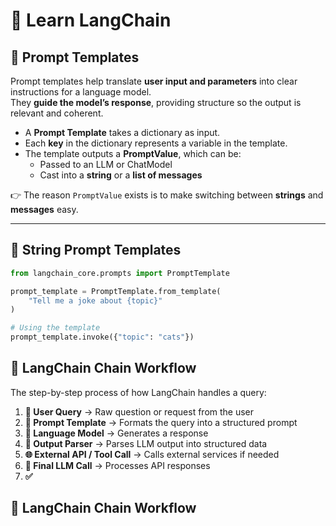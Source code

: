 # 🚀 Learn LangChain  

## 📌 Prompt Templates  

Prompt templates help translate **user input and parameters** into clear instructions for a language model.  
They **guide the model’s response**, providing structure so the output is relevant and coherent.  

- A **Prompt Template** takes a dictionary as input.  
- Each **key** in the dictionary represents a variable in the template.  
- The template outputs a **PromptValue**, which can be:  
  - Passed to an LLM or ChatModel  
  - Cast into a **string** or a **list of messages**  

👉 The reason `PromptValue` exists is to make switching between **strings** and **messages** easy.  

---

## 📝 String Prompt Templates  

```python
from langchain_core.prompts import PromptTemplate

prompt_template = PromptTemplate.from_template(
    "Tell me a joke about {topic}"
)

# Using the template
prompt_template.invoke({"topic": "cats"})
```

## 🔗 LangChain Chain Workflow  

The step-by-step process of how LangChain handles a query:  

1. **📝 User Query** → Raw question or request from the user  
2. **📌 Prompt Template** → Formats the query into a structured prompt  
3. **🤖 Language Model** → Generates a response  
4. **🧩 Output Parser** → Parses LLM output into structured data  
5. **🌐 External API / Tool Call** → Calls external services if needed  
6. **🔁 Final LLM Call** → Processes API responses  
7. **✅**
## 🔗 LangChain Chain Workflow  


